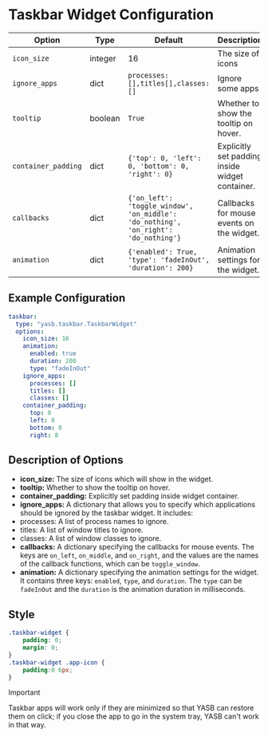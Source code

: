 # Taskbar Widget Configuration
| Option            | Type    | Default                                                                 | Description                                                                 |
|-------------------|---------|-------------------------------------------------------------------------|-----------------------------------------------------------------------------|
| `icon_size`           | integer  | 16                        | The size of icons |
| `ignore_apps`       | dict    | `processes:[],titles[],classes:[]` | Ignore some apps. |
| `tooltip`  | boolean  | `True`        | Whether to show the tooltip on hover. |
| `container_padding`  | dict | `{'top': 0, 'left': 0, 'bottom': 0, 'right': 0}`      | Explicitly set padding inside widget container.
| `callbacks`         | dict    | `{'on_left': 'toggle_window', 'on_middle': 'do_nothing', 'on_right': 'do_nothing'}` | Callbacks for mouse events on the widget.                                   |
| `animation`         | dict    | `{'enabled': True, 'type': 'fadeInOut', 'duration': 200}`               | Animation settings for the widget.                                          |

## Example Configuration

```yaml
taskbar:
  type: "yasb.taskbar.TaskbarWidget"
  options:
    icon_size: 16
    animation:
      enabled: true
      duration: 200
      type: "fadeInOut"
    ignore_apps:
      processes: []
      titles: []
      classes: []
    container_padding: 
      top: 0
      left: 8
      bottom: 0
      right: 8
```

## Description of Options

- **icon_size:** The size of icons which will show in the widget.
- **tooltip:** Whether to show the tooltip on hover.
- **container_padding:** Explicitly set padding inside widget container.
- **ignore_apps:** A dictionary that allows you to specify which applications should be ignored by the taskbar widget. It includes:
- processes: A list of process names to ignore.
- titles: A list of window titles to ignore.
- classes: A list of window classes to ignore.
- **callbacks:** A dictionary specifying the callbacks for mouse events. The keys are `on_left`, `on_middle`, and `on_right`, and the values are the names of the callback functions, which can be `toggle_window`.
- **animation:** A dictionary specifying the animation settings for the widget. It contains three keys: `enabled`, `type`, and `duration`. The `type` can be `fadeInOut` and the `duration` is the animation duration in milliseconds.

## Style
```css
.taskbar-widget {
    padding: 0;
    margin: 0;
}
.taskbar-widget .app-icon {
    padding:0 6px;
}
```

> [!IMPORTANT]  
> Taskbar apps will work only if they are minimized so that YASB can restore them on click; if you close the app to go in the system tray, YASB can't work in that way.